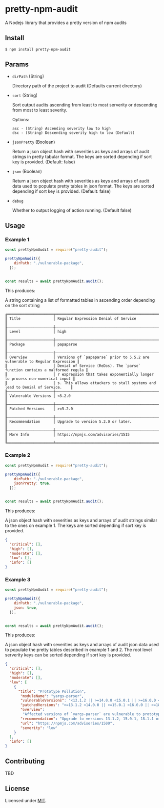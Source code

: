 # pretty-npm-audit
A Nodejs library that provides a pretty version of npm audits

## Install

```
$ npm install pretty-npm-audit
```

## Params

- `dirPath` (String)

   Directory path of the project to audit 
(Defaults current directory)

- `sort` (String)

   Sort output audits ascending from least to most serverity or descending from most to least severity.

  Options:

      asc - (String) Ascending severity low to high 
      dsc - (String) Descending severity high to low (Default)

- `jsonPretty` (Boolean)

  Return a json object hash with severities as keys and arrays of audit strings in pretty tabular format. The keys are sorted depending if sort key is provided.
  (Default: false)

- `json` (Boolean)
    
    Return a json object hash with severities as keys and arrays of audit data used to populate pretty tables in json format. The keys are sorted depending if sort key is provided.
  (Default: false)


- `debug`

  Whether to output logging of action running. 
(Default false)

## Usage

### Example 1
```js
const prettyNpmAudit = require("pretty-audit");

prettyNpmAudit({
    dirPath: "./vulnerable-package",
  });
  

const results = await prettyNpmAudit.audit();
```

This produces:

A string containing a list of formatted tables in ascending order depending on the sort string
```
╔═════════════════════╤═════════════════════════════════════════════════════════════════════════════╗
║ Title               │ Regular Expression Denial of Service                                        ║
╟─────────────────────┼─────────────────────────────────────────────────────────────────────────────╢
║ Level               │ high                                                                        ║
╟─────────────────────┼─────────────────────────────────────────────────────────────────────────────╢
║ Package             │ papaparse                                                                   ║
╟─────────────────────┼─────────────────────────────────────────────────────────────────────────────╢
║ Overview            │ Versions of `papaparse` prior to 5.5.2 are vulnerable to Regular Expression ║
║                     │ Denial of Service (ReDos). The `parse` function contains a malformed regula ║
║                     │ r expression that takes exponentially longer to process non-numerical input ║
║                     │ s. This allows attackers to stall systems and lead to Denial of Service.    ║
╟─────────────────────┼─────────────────────────────────────────────────────────────────────────────╢
║ Vulnerable Versions │ <5.2.0                                                                      ║
╟─────────────────────┼─────────────────────────────────────────────────────────────────────────────╢
║ Patched Versions    │ >=5.2.0                                                                     ║
╟─────────────────────┼─────────────────────────────────────────────────────────────────────────────╢
║ Recommendation      │ Upgrade to version 5.2.0 or later.                                          ║
╟─────────────────────┼─────────────────────────────────────────────────────────────────────────────╢
║ More Info           │ https://npmjs.com/advisories/1515                                           ║
╚═════════════════════╧═════════════════════════════════════════════════════════════════════════════╝
```

### Example 2
```js
const prettyNpmAudit = require("pretty-audit");

prettyNpmAudit({
    dirPath: "./vulnerable-package",
    jsonPretty: true,
  });
  

const results = await prettyNpmAudit.audit();
```

This produces:

A json object hash with severities as keys and arrays of audit strings similar to the ones on example 1. The keys are sorted depending if sort key is provided.

```json
{ 
  "critical": [],
  "high": [],
  "moderate": [],
  "low": [],
  "info": [] 
}
```

### Example 3
```js
const prettyNpmAudit = require("pretty-audit");

prettyNpmAudit({
    dirPath: "./vulnerable-package",
    json: true,
  });
  

const results = await prettyNpmAudit.audit();
```

This produces:

A json object hash with severities as keys and arrays of audit json data used to populate the pretty tables described in example 1 and 2. The root level serverity keys can be sorted depending if sort key is provided.

```json
{ 
  "critical": [],
  "high": [],
  "moderate": [],
  "low": [
    { 
      "title": "Prototype Pollution",
       "moduleName": "yargs-parser",
       "vulnerableVersions": "<13.1.2 || >=14.0.0 <15.0.1 || >=16.0.0 <18.1.2",
       "patchedVersions": ">=13.1.2 <14.0.0 || >=15.0.1 <16.0.0 || >=18.1.2",
       "overview":
        "Affected versions of `yargs-parser` are vulnerable to prototype pollution. Arguments are not properly sanitized, allowing an attacker to modify the prototype of `Object`, causing the addition or modification of an existing property that will exist on all objects.  \nParsing the argument `--foo.__proto__.bar baz'` adds a `bar` property with value `baz` to all objects. This is only exploitable if attackers have control over the arguments being passed to `yargs-parser`.\n",
       "recommendation": "Upgrade to versions 13.1.2, 15.0.1, 18.1.1 or later.",
       "url": "https://npmjs.com/advisories/1500",
       "severity": "low" 
    }
  ],
  "info": [] 
}
```

## Contributing

TBD

## License

Licensed under [MIT](./LICENSE).
